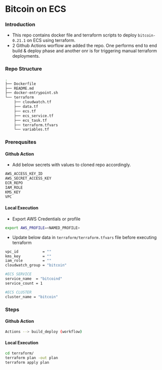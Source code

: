 # Bitcoin on ECS

### Introduction

- This repo contains docker file and terraform scripts to deploy `bitcoin-0.21.1` on ECS using terraform.
- 2 Github Actions worflow are added the repo. One performs end to end build & deploy phase and another onr is for triggering manual terraform deployments. 

###  Repo Structure

```bash
.
├── Dockerfile
├── README.md
├── docker-entrypoint.sh
└── terraform
    ├── cloudwatch.tf
    ├── data.tf
    ├── ecs.tf
    ├── ecs_service.tf
    ├── ecs_task.tf
    ├── terraform.tfvars
    └── variables.tf
```

### Prerequsites

#### Github Action
- Add below secrets with values to cloned repo accordingly. 

```bash
AWS_ACCESS_KEY_ID
AWS_SECRET_ACCESS_KEY
ECR_REPO
IAM_ROLE
KMS_KEY
VPC
```



#### Local Execution
- Export AWS Credentials or profile

```bash
export AWS_PROFILE=<NAMED_PROFILE>
```

- Update below data in `terraform/terraform.tfvars` file before executing terraform

```bash
vpc_id           = ""
kms_key          = ""
iam_role         = ""
cloudwatch_group = "bitcoin"

#ECS SERVICE
service_name  = "bitcoind"
service_count = 1

#ECS CLUSTER
cluster_name = "bitcoin"
```

### Steps

#### Github Action

```bash
Actions --> build_deploy (workflow)
```

#### Local Execution

```bash
cd terraform/
terraform plan -out plan
terraform apply plan
```